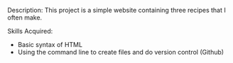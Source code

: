 Description: 
This project is a simple website containing three recipes that I often make. 

Skills Acquired: 
* Basic syntax of HTML
* Using the command line to create files and do version control (Github)